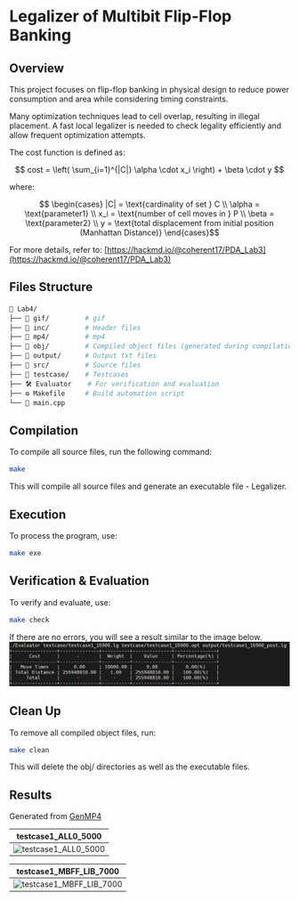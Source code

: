 # Legalizer of Multibit Flip-Flop Banking

## Overview
This project focuses on flip-flop banking in physical design to reduce power consumption and area while considering timing constraints.

Many optimization techniques lead to cell overlap, resulting in illegal placement. A fast local legalizer is needed to check legality efficiently and allow frequent optimization attempts.

The cost function is defined as:

$$
cost = \left( \sum_{i=1}^{|C|} \alpha \cdot x_i \right) + \beta \cdot y
$$



where:

$$
\begin{cases}
|C| = \text{cardinality of set } C \\
\alpha = \text{parameter1} \\
x_i = \text{number of cell moves in } P \\
\beta = \text{parameter2} \\
y = \text{total displacement from initial position (Manhattan Distance)}
\end{cases}$$

For more details, refer to: [https://hackmd.io/@coherent17/PDA_Lab3](https://hackmd.io/@coherent17/PDA_Lab3)

## Files Structure
```sh
📂 Lab4/
├── 📁 gif/         # gif 
├── 📁 inc/         # Header files
├── 📁 mp4/         # mp4
├── 📁 obj/         # Compiled object files (generated during compilation)
├── 📁 output/      # Output txt files
├── 📁 src/         # Source files
├── 📁 testcase/    # Testcases
├── 🛠️ Evaluator    # For verification and evaluation
├── ⚙️ Makefile     # Build automation script
└── 📜 main.cpp

```

## Compilation
To compile all source files, run the following command:
```sh
make
```
This will compile all source files and generate an executable file - Legalizer.

## Execution
To process the program, use:
```sh
make exe
```

## Verification & Evaluation
To verify and evaluate, use:
```sh 
make check
```

If there are no errors, you will see a result similar to the image below.
![Evaluation.png](Evaluation.png)

## Clean Up
To remove all compiled object files, run:
```sh
make clean
```
This will delete the obj/ directories as well as the executable files.

## Results

Generated from [GenMP4](https://github.com/coherent17/Optimizer-and-Legalizer-Co-optimization/tree/main/GenMP4)

| testcase1_ALL0_5000                                                                                   |
|:-----------------------------------------------------------------------------------------------------:|
|![testcase1_ALL0_5000](https://github.com/user-attachments/assets/d137f2d1-a329-48df-ace6-2ce4355dabad)|


| testcase1_MBFF_LIB_7000                                                                                   |
|:---------------------------------------------------------------------------------------------------------:|
|![testcase1_MBFF_LIB_7000](https://github.com/user-attachments/assets/251dd18a-b4d3-40e6-8ec1-29dcf2fa3761)|




